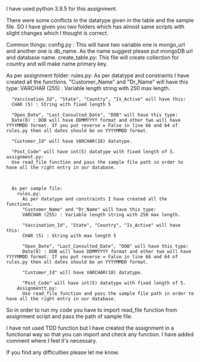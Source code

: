 I have used python 3.9.5 for this assignment.

There were some conflicts in the datatype given in the table and the sample file. SO I have given you two folders which has almost same scripts with slight changes which I thought is correct.

Common things:
  config.py :
      This will have two variable one is mongo_url and another one is db_name.
      As the name suggest please put mongoDB url and database name.
  create_table.py:
    This file will create collection for country and will make name primary key.

  As per assignment folder:
    rules.py:
      As per datatype and constraints I have created all the functions.
      "Customer_Name" and "Dr_Name" will have this type:
      VARCHAR (255) : Variable length string with 250 max length.

      "Vaccination_Id", "State", "Country", "Is_Active" will have this:
      CHAR (5) : String with fixed length 5

      "Open_Date", "Last_Consulted_Date", "DOB" will have this type:
      Date(8) : DOB will have DDMMYYYY format and other two will have YYYYMMDD format. If you put reverse = False in line 66 and 64 of rules.py then all dates should be on YYYYMMDD format.

      "Customer_Id" will have VARCHAR(18) datatype.

      "Post_Code" will have int(5) datatype with fixed length of 5.
    assignment.py:
      Use read_file function and pass the sample file path in order to have all the right entry in our database.



      As per sample file:
        rules.py:
          As per datatype and constraints I have created all the functions.
          "Customer_Name" and "Dr_Name" will have this type:
          VARCHAR (255) : Variable length string with 250 max length.

          "Vaccination_Id", "State", "Country", "Is_Active" will have this:
          CHAR (5) : String with max length 5

          "Open_Date", "Last_Consulted_Date", "DOB" will have this type:
          Date(8) : DOB will have DDMMYYYY format and other two will have YYYYMMDD format. If you put reverse = False in line 66 and 64 of rules.py then all dates should be on YYYYMMDD format.

          "Customer_Id" will have VARCHAR(18) datatype.

          "Post_Code" will have int(5) datatype with fixed length of 5.
        Assignmentt.py:
          Use read_file function and pass the sample file path in order to have all the right entry in our database.

  So in order to run my code you have to import read_file function from assignment script and pass the path of sample file.

  I have not used TDD function but I have created the assignment in a functional way so that you can import and check any function.
  I have added comment where I feel it's necessary.

  If you find any difficulties please let me know.
